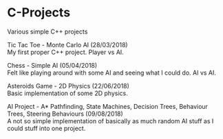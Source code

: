 # C-Projects
Various simple C++ projects

Tic Tac Toe - Monte Carlo AI (28/03/2018)\
My first proper C++ project. Player vs AI.

Chess - Simple AI (05/04/2018)\
Felt like playing around with some AI and seeing what I could do. AI vs AI.

Asteroids Game - 2D Physics (22/06/2018)\
Basic implementation of some 2D physics.

AI Project - A* Pathfinding, State Machines, Decision Trees, Behaviour Trees, Steering Behaviours (09/08/2018)\
A not so simple implementation of basically as much random AI stuff as I could stuff into one project.
